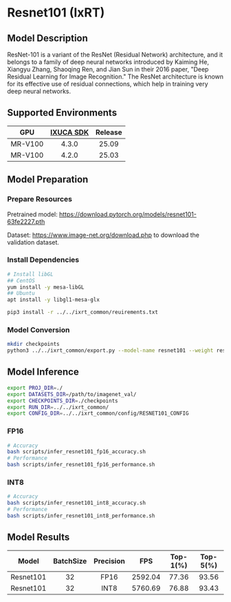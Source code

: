 # Resnet101 (IxRT)

## Model Description

ResNet-101 is a variant of the ResNet (Residual Network) architecture, and it belongs to a family of deep neural networks introduced by Kaiming He, Xiangyu Zhang, Shaoqing Ren, and Jian Sun in their 2016 paper, "Deep Residual Learning for Image Recognition." The ResNet architecture is known for its effective use of residual connections, which help in training very deep neural networks.

## Supported Environments

| GPU    | [IXUCA SDK](https://gitee.com/deep-spark/deepspark#%E5%A4%A9%E6%95%B0%E6%99%BA%E7%AE%97%E8%BD%AF%E4%BB%B6%E6%A0%88-ixuca) | Release |
| :----: | :----: | :----: |
| MR-V100 | 4.3.0 | 25.09 |
| MR-V100 | 4.2.0 | 25.03 |

## Model Preparation

### Prepare Resources

Pretrained model: <https://download.pytorch.org/models/resnet101-63fe2227.pth>

Dataset: <https://www.image-net.org/download.php> to download the validation dataset.

### Install Dependencies

```bash
# Install libGL
## CentOS
yum install -y mesa-libGL
## Ubuntu
apt install -y libgl1-mesa-glx

pip3 install -r ../../ixrt_common/reuirements.txt
```

### Model Conversion

```bash
mkdir checkpoints
python3 ../../ixrt_common/export.py --model-name resnet101 --weight resnet101-63fe2227.pth --output checkpoints/resnet101.onnx
```

## Model Inference

```bash
export PROJ_DIR=./
export DATASETS_DIR=/path/to/imagenet_val/
export CHECKPOINTS_DIR=./checkpoints
export RUN_DIR=../../ixrt_common/
export CONFIG_DIR=../../ixrt_common/config/RESNET101_CONFIG
```

### FP16

```bash
# Accuracy
bash scripts/infer_resnet101_fp16_accuracy.sh
# Performance
bash scripts/infer_resnet101_fp16_performance.sh
```

### INT8

```bash
# Accuracy
bash scripts/infer_resnet101_int8_accuracy.sh
# Performance
bash scripts/infer_resnet101_int8_performance.sh
```

## Model Results

| Model     | BatchSize | Precision | FPS     | Top-1(%) | Top-5(%) |
| :----: | :----: | :----: | :----: | :----: | :----: |
| Resnet101 | 32        | FP16      | 2592.04 | 77.36    | 93.56    |
| Resnet101 | 32        | INT8      | 5760.69 | 76.88    | 93.43    |
